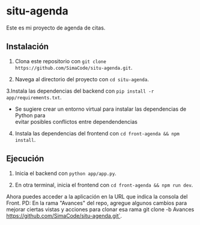 # situ-agenda
Este es mi proyecto de agenda de citas.

## Instalación

1. Clona este repositorio con `git clone https://github.com/SimaCode/situ-agenda.git`.

2. Navega al directorio del proyecto con `cd situ-agenda`.

3.Instala las dependencias del backend con `pip install -r app/requirements.txt`.
- Se sugiere crear un entorno virtual para instalar las dependencias de Python para   
  evitar posibles conflictos entre dependendencias

4. Instala las dependencias del frontend con `cd front-agenda && npm install`.

## Ejecución

1. Inicia el backend con `python app/app.py`.

2. En otra terminal, inicia el frontend con `cd front-agenda && npm run dev`.

Ahora puedes acceder a la aplicación en la URL que indica la consola del Front.
PD: En la rama "Avances" del repo, agregue algunos cambios para mejorar ciertas vistas y acciones
para clonar esa rama
git clone -b Avances https://github.com/SimaCode/situ-agenda.git`.
